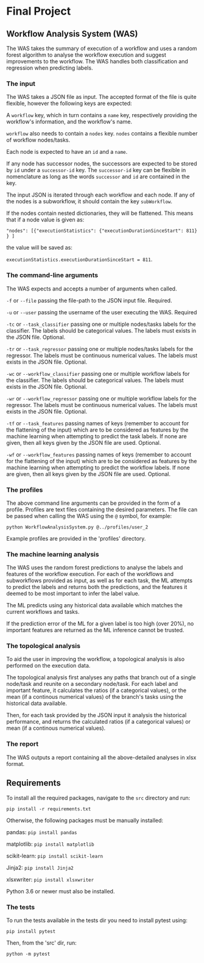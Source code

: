 # Final Project

## Workflow Analysis System (WAS)

The WAS takes the summary of execution of a workflow and uses a random forest algorithm to analyse the workflow
execution and suggest improvements to the workflow. The WAS handles both classification and regression when predicting
labels.

### The input

The WAS takes a JSON file as input. The accepted format of the file is quite flexible, however the following keys are
expected:

A `workflow` key, which in turn contains a `name` key, respectively providing the workflow's information, and the
workflow's name.

`workflow` also needs to contain a `nodes` key. `nodes` contains a flexible number of workflow nodes/tasks.

Each node is expected to have an `id` and a `name`.

If any node has successor nodes, the successors are expected to be stored by `id` under a `successor-id` key.
The `successor-id` key can be flexible in nomenclature as long as the words `successor` and `id` are contained in the
key.

The input JSON is iterated through each workflow and each node. If any of the nodes is a subworkflow, it should contain
the key `subWorkflow`.

If the nodes contain nested dictionaries, they will be flattened. This means that if a node value is given as:

`"nodes": [{"executionStatistics": {"executionDurationSinceStart": 811} } ]`

the value will be saved as:

`executionStatistics.executionDurationSinceStart = 811`.

### The command-line arguments

The WAS expects and accepts a number of arguments when called.

`-f` or `--file` passing the file-path to the JSON input file. Required.

`-u` or `--user` passing the username of the user executing the WAS. Required

`-tc` or `--task_classifier` passing one or multiple nodes/tasks labels for the classifier. The labels should be
categorical values. The labels must exists in the JSON file. Optional.

`-tr` or `--task_regressor` passing one or multiple nodes/tasks labels for the regressor. The labels must be continuous
numerical values. The labels must exists in the JSON file. Optional.

`-wc` or `--workflow_classifier` passing one or multiple workflow labels for the classifier. The labels should be
categorical values. The labels must exists in the JSON file. Optional.

`-wr` or `--workflow_regressor` passing one or multiple workflow labels for the regressor. The labels must be continuous
numerical values. The labels must exists in the JSON file. Optional.

`-tf` or `--task_features` passing names of keys (remember to account for the flattening of the input) which are to be
considered as features by the machine learning when attempting to predict the task labels. If none are given, then all keys given by
the JSON file are used. Optional.

`-wf` or `--workflow_features` passing names of keys (remember to account for the flattening of the input) which are to
be considered as features by the machine learning when attempting to predict the workflow labels. If none are given, then all keys
given by the JSON file are used. Optional.

### The profiles

The above command line arguments can be provided in the form of a profile. Profiles are text files containing the
desired parameters. The file can be passed when calling the WAS using the `@` symbol, for example:

`python WorkflowAnalysisSystem.py @../profiles/user_2`

Example profiles are provided in the 'profiles' directory.

### The machine learning analysis

The WAS uses the random forest predictions to analyse the labels and features of the workflow execution. For each of the
workflows and subworkflows provided as input, as well as for each task, the ML attempts to predict the labels and
returns both the predictions, and the features it deemed to be most important to infer the label value.

The ML predicts using any historical data available which matches the current workflows and tasks.

If the prediction error of the ML for a given label is too high (over 20%), no important features are returned as the ML
inference cannot be trusted.

### The topological analysis

To aid the user in improving the workflow, a topological analysis is also performed on the execution data.

The topological analysis first analyses any paths that branch out of a single node/task and reunite on a secondary
node/task. For each label and important feature, it calculates the ratios (if a categorical values), or the mean (if a
continous numerical values) of the branch's tasks using the historical data available.

Then, for each task provided by the JSON input it analysis the historical performance, and returns the calculated
ratios (if a categorical values) or mean (if a continous numerical values).

### The report
The WAS outputs a report containing all the above-detailed analyses in xlsx format. 


## Requirements
To install all the required packages, navigate to the `src` directory and run:

`pip install -r requirements.txt`

Otherwise, the following packages must be manually installed:

pandas:
`pip install pandas`

matplotlib:
`pip install matplotlib`

scikit-learn:
`pip install scikit-learn`

Jinja2:
`pip install Jinja2`

xlsxwriter:
`pip install xlsxwriter`

Python 3.6 or newer must also be installed.

### The tests
To run the tests available in the tests dir you need to install pytest using:

`pip install pytest`

Then, from the 'src' dir, run:

`python -m pytest`